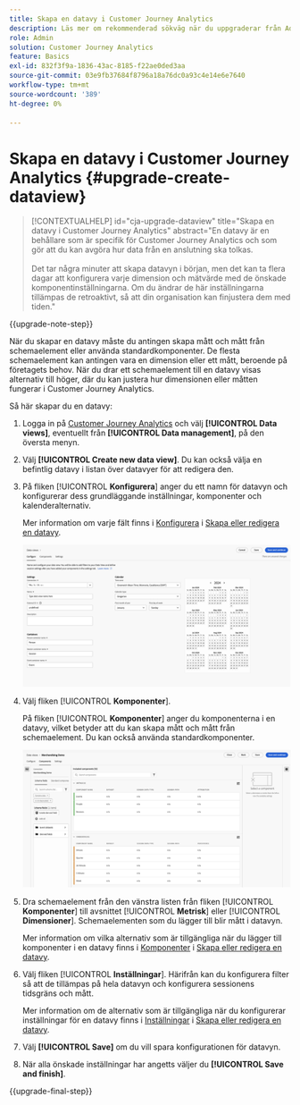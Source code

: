 ```yaml
---
title: Skapa en datavy i Customer Journey Analytics
description: Läs mer om rekommenderad sökväg när du uppgraderar från Adobe Analytics till Customer Journey Analytics
role: Admin
solution: Customer Journey Analytics
feature: Basics
exl-id: 832f3f9a-1836-43ac-8185-f22ae0ded3aa
source-git-commit: 03e9fb37684f8796a18a76dc0a93c4e14e6e7640
workflow-type: tm+mt
source-wordcount: '389'
ht-degree: 0%

---
```


# Skapa en datavy i Customer Journey Analytics {#upgrade-create-dataview}

<!-- markdownlint-disable MD034 -->

>[!CONTEXTUALHELP]
>id="cja-upgrade-dataview"
>title="Skapa en datavy i Customer Journey Analytics"
>abstract="En datavy är en behållare som är specifik för Customer Journey Analytics och som gör att du kan avgöra hur data från en anslutning ska tolkas.<br><br>Det tar några minuter att skapa datavyn i början, men det kan ta flera dagar att konfigurera varje dimension och mätvärde med de önskade komponentinställningarna. Om du ändrar de här inställningarna tillämpas de retroaktivt, så att din organisation kan finjustera dem med tiden."

<!-- markdownlint-enable MD034 -->

{{upgrade-note-step}}

<!-- Should we single source this instead of duplicate it? The following steps were copied from: /help/data-views/create-dataview.md -->

När du skapar en datavy måste du antingen skapa mått och mått från schemaelement eller använda standardkomponenter. De flesta schemaelement kan antingen vara en dimension eller ett mått, beroende på företagets behov. När du drar ett schemaelement till en datavy visas alternativ till höger, där du kan justera hur dimensionen eller måtten fungerar i Customer Journey Analytics.

Så här skapar du en datavy:

1. Logga in på [Customer Journey Analytics](https://analytics.adobe.com) och välj **[!UICONTROL Data views]**, eventuellt från **[!UICONTROL Data management]**, på den översta menyn.

1. Välj **[!UICONTROL Create new data view]**. Du kan också välja en befintlig datavy i listan över datavyer för att redigera den.

1. På fliken [!UICONTROL **Konfigurera**] anger du ett namn för datavyn och konfigurerar dess grundläggande inställningar, komponenter och kalenderalternativ.

   Mer information om varje fält finns i [Konfigurera](/help/data-views/create-dataview.md#configure) i [Skapa eller redigera en datavy](/help/data-views/create-dataview.md).

   ![Konfigurera datavy](assets/dataview-configure.png)

1. Välj fliken [!UICONTROL **Komponenter**].

   På fliken [!UICONTROL **Komponenter**] anger du komponenterna i en datavy, vilket betyder att du kan skapa mått och mått från schemaelement. Du kan också använda standardkomponenter.

   ![Fliken Komponenter](assets/dataview-components.png)

1. Dra schemaelement från den vänstra listen från fliken [!UICONTROL **Komponenter**] till avsnittet [!UICONTROL **Metrisk**] eller [!UICONTROL **Dimensioner**]. Schemaelementen som du lägger till blir mått i datavyn.

   Mer information om vilka alternativ som är tillgängliga när du lägger till komponenter i en datavy finns i [Komponenter](/help/data-views/create-dataview.md#components) i [Skapa eller redigera en datavy](/help/data-views/create-dataview.md).

1. Välj fliken [!UICONTROL **Inställningar**]. Härifrån kan du konfigurera filter så att de tillämpas på hela datavyn och konfigurera sessionens tidsgräns och mått.

   Mer information om de alternativ som är tillgängliga när du konfigurerar inställningar för en datavy finns i [Inställningar](/help/data-views/create-dataview.md#settings) i [Skapa eller redigera en datavy](/help/data-views/create-dataview.md).

1. Välj **[!UICONTROL Save]** om du vill spara konfigurationen för datavyn.

1. När alla önskade inställningar har angetts väljer du **[!UICONTROL Save and finish]**.

{{upgrade-final-step}}
